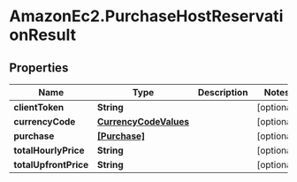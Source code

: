 # AmazonEc2.PurchaseHostReservationResult

## Properties

Name | Type | Description | Notes
------------ | ------------- | ------------- | -------------
**clientToken** | **String** |  | [optional] 
**currencyCode** | [**CurrencyCodeValues**](CurrencyCodeValues.md) |  | [optional] 
**purchase** | [**[Purchase]**](Purchase.md) |  | [optional] 
**totalHourlyPrice** | **String** |  | [optional] 
**totalUpfrontPrice** | **String** |  | [optional] 


